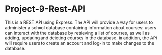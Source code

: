 # Project-9-Rest-API
This is a REST API using Express. The API will provide a way for users to administer a school database containing information about courses: users can interact with the database by retrieving a list of courses, as well as adding, updating and deleting courses in the database.  In addition, the API will require users to create an account and log-in to make changes to the database.
